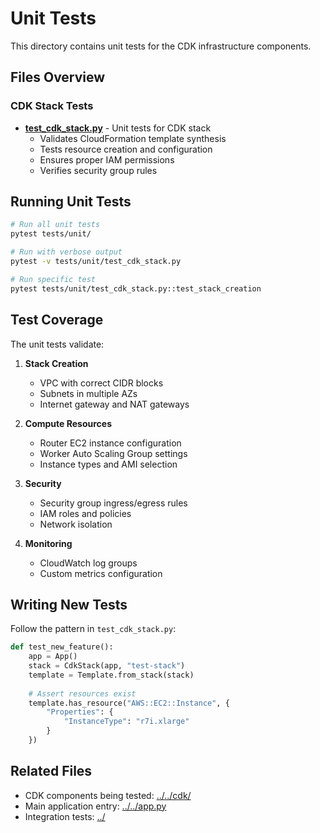 # Unit Tests

This directory contains unit tests for the CDK infrastructure components.

## Files Overview

### CDK Stack Tests

- **[test_cdk_stack.py](./test_cdk_stack.py)** - Unit tests for CDK stack
  - Validates CloudFormation template synthesis
  - Tests resource creation and configuration
  - Ensures proper IAM permissions
  - Verifies security group rules

## Running Unit Tests

```bash
# Run all unit tests
pytest tests/unit/

# Run with verbose output
pytest -v tests/unit/test_cdk_stack.py

# Run specific test
pytest tests/unit/test_cdk_stack.py::test_stack_creation
```

## Test Coverage

The unit tests validate:

1. **Stack Creation**
   - VPC with correct CIDR blocks
   - Subnets in multiple AZs
   - Internet gateway and NAT gateways

2. **Compute Resources**
   - Router EC2 instance configuration
   - Worker Auto Scaling Group settings
   - Instance types and AMI selection

3. **Security**
   - Security group ingress/egress rules
   - IAM roles and policies
   - Network isolation

4. **Monitoring**
   - CloudWatch log groups
   - Custom metrics configuration

## Writing New Tests

Follow the pattern in `test_cdk_stack.py`:

```python
def test_new_feature():
    app = App()
    stack = CdkStack(app, "test-stack")
    template = Template.from_stack(stack)
    
    # Assert resources exist
    template.has_resource("AWS::EC2::Instance", {
        "Properties": {
            "InstanceType": "r7i.xlarge"
        }
    })
```

## Related Files

- CDK components being tested: [../../cdk/](../../cdk/)
- Main application entry: [../../app.py](../../app.py)
- Integration tests: [../](../)